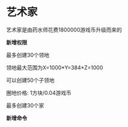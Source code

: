 # 艺术家

艺术家是由药水师花费1800000游戏币升级而来的

**新增权限**

最多创建30个领地

领地最大范围为X=1000\*Y=384\*Z=1000

可以创建50个子领地

圈地价格: 1方块/0.04游戏币

最多创建30个家

**新增命令**
